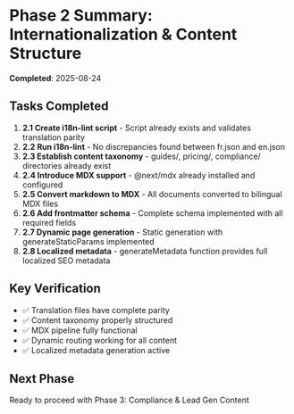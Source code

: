 # Phase 2 Summary: Internationalization & Content Structure

**Completed**: 2025-08-24

## Tasks Completed

1. **2.1 Create i18n-lint script** - Script already exists and validates translation parity
2. **2.2 Run i18n-lint** - No discrepancies found between fr.json and en.json
3. **2.3 Establish content taxonomy** - guides/, pricing/, compliance/ directories already exist
4. **2.4 Introduce MDX support** - @next/mdx already installed and configured
5. **2.5 Convert markdown to MDX** - All documents converted to bilingual MDX files
6. **2.6 Add frontmatter schema** - Complete schema implemented with all required fields
7. **2.7 Dynamic page generation** - Static generation with generateStaticParams implemented
8. **2.8 Localized metadata** - generateMetadata function provides full localized SEO metadata

## Key Verification

- ✅ Translation files have complete parity
- ✅ Content taxonomy properly structured
- ✅ MDX pipeline fully functional
- ✅ Dynamic routing working for all content
- ✅ Localized metadata generation active

## Next Phase

Ready to proceed with Phase 3: Compliance & Lead Gen Content